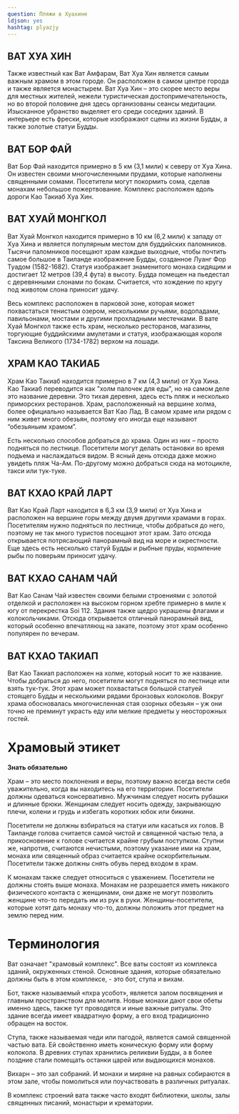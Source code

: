 ```yaml
---
question: Пляжи в Хуахине
ldjson: yes
hashtag: plyazjy
---
```


## ВАТ ХУА ХИН

Также известный как Ват Амфарам, Ват Хуа Хин является самым важным храмом в этом городе. Он расположен в самом центре города и также является монастырем. Ват Хуа Хин – это скорее место веры для местных жителей, нежели туристическая достопримечательность, но во второй половине дня здесь организованы сеансы медитации. Изысканное убранство выделяет его среди соседних зданий. В интерьере есть фрески, которые изображают сцены из жизни Будды, а также золотые статуи Будды.

## ВАТ БОР ФАЙ

Ват Бор Фай находится примерно в 5 км (3,1 мили) к северу от Хуа Хина. Он известен своими многочисленными прудами, которые наполнены священными сомами. Посетители могут покормить сома, сделав монахам небольшое пожертвование. Комплекс расположен вдоль дороги Као Такиаб Хуа Хин.

## ВАТ ХУАЙ МОНГКОЛ

Ват Хуай Монгкол находится примерно в 10 км (6,2 мили) к западу от Хуа Хина и является популярным местом для буддийских паломников. Тысячи паломников посещают храм каждые выходные, чтобы почтить самое большое в Таиланде изображение Будды, созданное Луанг Фор Туадом (1582-1682). Статуя изображает знаменитого монаха сидящим и достигает 12 метров (39,4 фута) в высоту. Будда помещен на пьедестал с деревянными слонами по бокам. Считается, что хождение по кругу под животом слона приносит удачу.

 

Весь комплекс расположен в парковой зоне, которая может похвастаться тенистым озером, несколькими ручьями, водопадами, павильонами, мостами и другими прохладными местечками. В вате Хуай Монгкол также есть храм, несколько ресторанов, магазины, торгующие буддийскими амулетами и статуя, изображающая короля Таксина Великого (1734-1782) верхом на лошади.


## ХРАМ КАО ТАКИАБ

Храм Као Такиаб находится примерно в 7 км (4,3 мили) от Хуа Хина. Као Такиаб переводится как "холм палочек для еды", но на самом деле это название деревни. Это тихая деревня, здесь есть пляж и несколько приморских ресторанов. Храм, расположенный на вершине холма, более официально называется Ват Као Лад. В самом храме или рядом с ним живет много обезьян, поэтому его иногда еще называют “обезьяньим храмом”.


Есть несколько способов добраться до храма. Один из них – просто подняться по лестнице. Посетители могут делать остановки во время подъема и наслаждаться видом. В ясный день отсюда даже можно увидеть пляж Ча-Ам. По-другому можно добраться сюда на мотоцикле, такси или тук-туке.

## ВАТ КХАО КРАЙ ЛАРТ

Ват Као Край Ларт находится в 6,3 км (3,9 мили) от Хуа Хина и расположен на вершине горы между двумя другими храмами в горах. Посетителям нужно подняться по лестнице, чтобы добраться до него, поэтому не так много туристов посещают этот храм. Зато отсюда открывается потрясающий панорамный вид на море и окрестности. Еще здесь есть несколько статуй Будды и рыбные пруды, кормление рыбы по поверьям приносит удачу.

## ВАТ КХАО САНАМ ЧАЙ

Ват Као Санам Чай известен своими белыми строениями с золотой отделкой и расположен на высоком горном хребте примерно в миле к югу от перекрестка Soi 112. Здания также щедро украшены флагами и колокольчиками. Отсюда открывается отличный панорамный вид, который особенно впечатляющ на закате, поэтому этот храм особенно популярен по вечерам.

## ВАТ КХАО ТАКИАП

Ват Као Такиап расположен на холме, который носит то же название. Чтобы добраться до него, посетители могут подняться по лестнице или взять тук-тук. Этот храм может похвастаться большой статуей стоящего Будды и несколькими рядами бронзовых колоколов. Вокруг храма обосновалась многочисленная стая озорных обезьян – уж они точно не преминут украсть еду или мелкие предметы у неосторожных гостей.

# Храмовый этикет 

**Знать обязательно**

Храм – это место поклонения и веры, поэтому важно всегда вести себя уважительно, когда вы находитесь на его территории. Посетители должны одеваться консервативно. Мужчинам следует носить рубашки и длинные брюки. Женщинам следует носить одежду, закрывающую плечи, колени и грудь и избегать коротких юбок или бикини.


Посетители не должны взбираться на статуи или касаться их голов. В Таиланде голова считается самой чистой и священной частью тела, а прикосновение к голове считается крайне грубым поступком. Ступни же, напротив, считаются нечистыми, поэтому указание ими на храм, монаха или священный образ считается крайне оскорбительным. Посетители также должны снять обувь перед входом в храм.


К монахам также следует относиться с уважением. Посетители не должны стоять выше монаха. Монахам не разрешается иметь никакого физического контакта с женщинами, они даже не могут позволить женщине что-то передать им из рук в руки. Женщины-посетители, которые хотят дать монаху что-то, должны положить этот предмет на землю перед ним.

# Терминология

Ват означает "храмовый комплекс". Все ваты состоят из комплекса зданий, окруженных стеной. Основные здания, которые обязательно должны быть в этом комплексе, - это бот, ступа и вихам.


Бот, также называемый «пхра усобот», является залом посвящения и главным пространством для молитв. Новые монахи дают свои обеты именно здесь, также тут проводятся и иные важные ритуалы. Это здание всегда имеет квадратную форму, а его вход традиционно обращен на восток.


Ступа, также называемая чеди или пагодой, является самой священной частью вата. Ей свойственно иметь коническую форму или форму колокола. В древних ступах хранились реликвии Будды, а в более поздние стали помещать останки царей или выдающихся монахов.


Вихарн – это зал собраний. И монахи и миряне на равных собираются в этом зале, чтобы помолиться или поучаствовать в различных ритуалах.


В комплекс строений вата также часто входят библиотеки, школы, залы священных писаний, монастыри и крематории.

